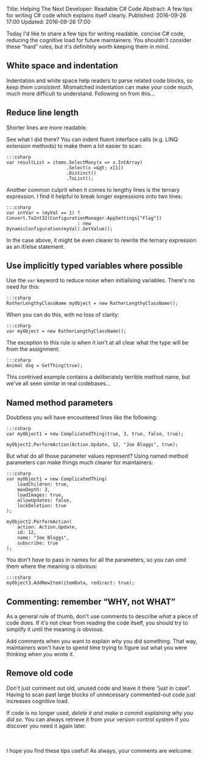 Title: Helping The Next Developer: Readable C# Code
Abstract: A few tips for writing C# code which explains itself clearly. 
Published: 2016-09-26 17:00
Updated: 2016-09-26 17:00

Today I'd like to share a few tips for writing readable, concise C# code, reducing the cognitive load for future maintainers. You shouldn't consider these “hard” rules, but it's definitely worth keeping them in mind.

## White space and indentation

Indentation and white space help readers to parse related code blocks, so *keep them consistent*. Mismatched indentation can make your code much, much more difficult to understand. Following on from this…

## Reduce line length

Shorter lines are more readable.

See what I did there? You can indent fluent interface calls (e.g. LINQ extension methods) to make them a lot easier to scan:

    :::csharp
    var resultList = items.SelectMany(x => x.IntArray)
                          .Select(x =&gt; x[1])
                          .Distinct()
                          .ToList();

Another common culprit when it comes to lengthy lines is the ternary expression. I find it helpful to break longer expressions onto two lines:

    :::csharp
    var intVar = (myVal == 1) ? Convert.ToInt32(ConfigurationManager.AppSettings["Flag"])
                              : new DynamicConfiguration(myVal).GetValue();

In the case above, it might be even clearer to rewrite the ternary expression as an if/else statement.

## Use implicitly typed variables where possible

Use the `var` keyword to reduce noise when initialising variables. There's no need for this:

    :::csharp
    RatherLengthyClassName myObject = new RatherLengthyClassName();

When you can do this, with no loss of clarity:

    :::csharp
    var myObject = new RatherLengthyClassName();

The exception to this rule is when it isn't at all clear what the type will be from the assignment:

    :::csharp
    Animal dog = GetThing(true);

This contrived example contains a deliberately terrible method name, but we've all seen similar in real codebases…

## Named method parameters

Doubtless you will have encountered lines like the following:

    :::csharp
    var myObject1 = new ComplicatedThing(true, 3, true, false, true);

    myObject2.PerformAction(Action.Update, 12, "Joe Bloggs", true);

But what do all those parameter values represent? Using named method parameters can make things much clearer for maintainers:

    :::csharp
    var myObject1 = new ComplicatedThing(
        loadChildren: true,
        maxDepth: 3,
        loadImages: true,
        allowUpdates: false,
        lockDeletion: true
    );

    myObject2.PerformAction(
        action: Action.Update,
        id: 12,
        name: "Joe Bloggs",
        subscribe: true
    );

You don't *have* to pass in names for all the parameters, so you can omit them where the meaning is obvious:

    :::csharp
    myObject3.AddNewItem(itemData, redirect: true);

## Commenting: remember “WHY, not WHAT”

As a general rule of thumb, don't use comments to describe *what* a piece of code does. If it's not clear from reading the code itself, you should try to simplify it until the meaning *is* obvious.

Add comments when you want to explain *why* you did something. That way, maintainers won't have to spend time trying to figure out what you were thinking when you wrote it.

## Remove old code

*Don't* just comment out old, unused code and leave it there “just in case”. Having to scan past large blocks of unnecessary commented-out code just increases cognitive load.

If code is no longer used, *delete it and make a commit explaining why you did so*. You can always retrieve it from your version control system if you discover you need it again later.

<br><br>
I hope you find these tips useful! As always, your comments are welcome.
